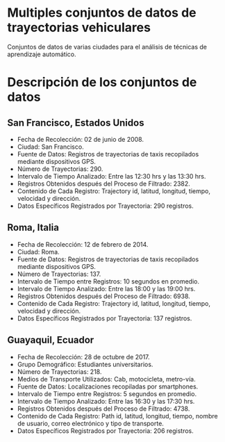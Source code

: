 # Multiples conjuntos de datos de trayectorias vehiculares
Conjuntos de datos de varias ciudades para el análisis de técnicas de aprendizaje automático.

# Descripción de los conjuntos de datos

## San Francisco, Estados Unidos

- Fecha de Recolección: 02 de junio de 2008.
- Ciudad: San Francisco.
- Fuente de Datos: Registros de trayectorias de taxis recopilados mediante dispositivos GPS.
- Número de Trayectorias: 290.
- Intervalo de Tiempo Analizado: Entre las 12:30 hrs y las 13:30 hrs.
- Registros Obtenidos después del Proceso de Filtrado: 2382.
- Contenido de Cada Registro: Trajectory id, latitud, longitud, tiempo, velocidad y dirección.
- Datos Específicos Registrados por Trayectoria: 290 registros.


## Roma, Italia

- Fecha de Recolección: 12 de febrero de 2014.
- Ciudad: Roma.
- Fuente de Datos: Registros de trayectorias de taxis recopilados mediante dispositivos GPS.
- Número de Trayectorias: 137.
- Intervalo de Tiempo entre Registros: 10 segundos en promedio.
- Intervalo de Tiempo Analizado: Entre las 18:00 y las 19:00 hrs.
- Registros Obtenidos después del Proceso de Filtrado: 6938.
- Contenido de Cada Registro: Trajectory id, latitud, longitud, tiempo, velocidad y dirección.
- Datos Específicos Registrados por Trayectoria: 137 registros.


## Guayaquil, Ecuador

- Fecha de Recolección: 28 de octubre de 2017.
- Grupo Demográfico: Estudiantes universitarios.
- Número de Trayectorias: 218.
- Medios de Transporte Utilizados: Cab, motocicleta, metro-vía.
- Fuente de Datos: Localizaciones recopiladas por smartphones.
- Intervalo de Tiempo entre Registros: 5 segundos en promedio.
- Intervalo de Tiempo Analizado: Entre las 16:30 y las 17:30 hrs.
- Registros Obtenidos después del Proceso de Filtrado: 4738.
- Contenido de Cada Registro: Path id, latitud, longitud, tiempo, nombre de usuario, correo electrónico y tipo de transporte.
- Datos Específicos Registrados por Trayectoria: 206 registros.